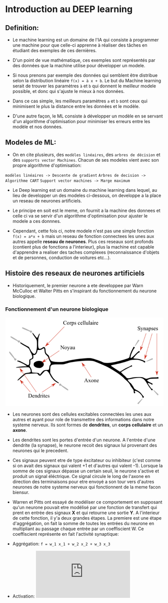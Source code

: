 # Introduction au DEEP learning

## Definition:

- Le machine learning est un domaine de l'IA qui consiste à programmer une machine pour que celle-ci apprenne à réaliser des tâches en étudiant des exemples de ces dernières.

- D'un point de vue mathématique, ces exemples sont représentés par des données que la machine utilise pour développer un modele.

- Si nous prenons par exemple des données qui semblent être distribue selon la distribution linéaire  `f(x) = à x + b`. Le but du Machine learning serait de trouver les paramètres `à` et `b` qui donnent le meilleur modele possible, et donc qui s'ajuste le mieux à nos données.


- Dans ce cas simple, les meilleurs paramètres `a` et `b` sont ceux qui minimisent le plus la distance entre les données et le modèle.

- D'une autre façon, le ML consiste à développer un modèle en se servant d'un algorithme d'optimisation pour minimiser les erreurs entre les modèle et nos données.


## Modeles de ML:

- On en cite plusieurs, des `modèles linéaires`, des `arbres de décision` et des `supports vector Machines`. Chacun de ses modeles vient avec son propre algorithme d'optimisation:

`modèles linéaires -> Descente de gradient`
`Arbres de decision -> Algorithme CART`
`Support vector machines -> Marge maximum`

- Le Deep learning est un domaine du machine learning dans lequel, au lieu de developper un des modeles ci-dessous, on developpe a la place un reseau de neurones artificiels. 

- Le principe en soit est le meme, on fournit a la machine des donnees et celle ci va se servir d'un algorithme d'optimisation pour ajuster le modele a ces donnnes.

- Cependant, cette fois ci, notre modele n'est pas une simple fonction `f(x) = a*x + b` mais un reseau de fonction connectees les unes aux autres appelle **reseau de neurones**. Plus ces reseaux sont profonds (contient plus de fonctions a l'interieur), plus la machine est capable d'apprendre a realiser des taches complexes (reconnaissance d'objets et de personnes, conduction de voitures etc...).

## Histoire des reseaux de neurones artificiels

- Historiquement, le premier neurone a ete developpee par Warn McCulloc et Walter Pitts en s'inspirant du fonctionnement du neurone biologique. 

### Fonctionnement d'un neurone biologique

![Neurone biologique](neurone.png)

- Les neurones sont des cellules excitables connectées les unes aux autres et ayant pour role de transmettre des informations dans notre systeme nerveux. Ils sont formes de **dendrites**, un **corps cellulaire** et un **axone**. 

- Les dendrites sont les portes d'entrée d'un neurone. A l'entrée d'une dendrite (la synapse), le neurone recoit des signaux lui provenant des neurones qui le precedent. 

- Ces signaux peuvent etre de type éxcitateur ou inhibiteur (c'est comme si on avait des signaux qui valent +1 et d'autres qui valent -1). Lorsque la somme de ces signaux dépasse un certain seuil, le neurone s'active et produit un signal éléctrique. Ce signal circule le long de l'axone en direction des terminaisons pour etre envoyé a son tour vers d'autres neurones de notre systeme nerveux qui fonctionnent de la meme facon biensur.

- Warren et Pitts ont essayé de modéliser ce comportement en supposant qu'un neurone pouvait etre modélisé par une fonction de transfert qui prent en entrée des signaux **X** et qui retourne une sortie **Y**. A l'interieur de cette fonction, il y'a deux grandes étapes. La premiere est une étape d'aggrégation, on fait la somme de toutes les entrées du neurone en multipliant au passage chaque entrée par un coeffiscient W. Ce coeffiscient représente en fait l'activité synaptique:

- Aggrégation: 
`f = w_1 x_1 + w_2 x_2 + w_3 x_3`

- Activation: 
![equation](http://www.sciweavers.org/tex2img.php?eq=%20%5Cbegin%7Bcases%7Dy%3D1%20%26%20f%20%5Cgeq%200%5C%5Cy%3D0%20%26%20f%20%3C%200%5Cend%7Bcases%7D%20&bc=White&fc=Black&im=jpg&fs=12&ff=arev&edit=0)


